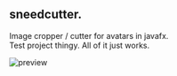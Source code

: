 ## sneedcutter.

Image cropper / cutter for avatars in javafx.  
Test project thingy.
All of it just works.

![preview](https://github.com/user-attachments/assets/15be5f05-c87c-4b8a-a58d-f62db0b939f7)
